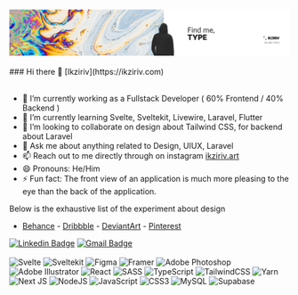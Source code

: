 <h3 align="center">
<img src="https://raw.githubusercontent.com/Ikziriv/ikziriv/main/assets/ikziriv.jpg" alt="ikziriv"/>
</h3>
### Hi there 👋 [Ikziriv](https://ikziriv.com) <br><br>

- 🔭 I’m currently working as a Fullstack Developer ( 60% Frontend / 40% Backend )
- 🌱 I’m currently learning Svelte, Sveltekit, Livewire, Laravel, Flutter
- 👯 I’m looking to collaborate on design about Tailwind CSS, for backend about Laravel
- 💬 Ask me about anything related to Design, UIUX, Laravel
- 📫 Reach out to me directly through on instagram [ikziriv.art](https://www.instagram.com/ikziriv.art)
- 😄 Pronouns: He/Him
- ⚡ Fun fact: The front view of an application is much more pleasing to the eye than the back of the application.

Below is the exhaustive list of the experiment about design
- [Behance](https://www.behance.net/ikziriv) - [Dribbble](https://dribbble.com/Ikziriv) - [DeviantArt](https://www.deviantart.com/ikzirivart) - [Pinterest](https://www.pinterest.com/Ikziriv/)

[![Linkedin Badge](https://img.shields.io/badge/-Ikziriv-blue?style=flat-square&logo=Linkedin&logoColor=white&link=https://www.linkedin.com/in/ikziriv/)](https://www.linkedin.com/in/ikziriv/) [![Gmail Badge](https://img.shields.io/badge/-ikziriv.art@gmail.com-c14438?style=flat--square&logo=Gmail&logoColor=white&link=mailto:ikziriv.art@gmail.com)](mailto:ikziriv.art@gmail.com)
<br><br>
![Svelte](https://img.shields.io/badge/svelte-%23ff1f00.svg?style=for-the-badge&logo=svelte&logoColor=white) ![Sveltekit](https://img.shields.io/badge/sveltekit-%23ff1f00.svg?style=for-the-badge&logo=svelte&logoColor=white) ![Figma](https://img.shields.io/badge/figma-black.svg?style=for-the-badge&logo=figma&logoColor=white) ![Framer](https://img.shields.io/badge/Framer-black?style=for-the-badge&logo=framer&logoColor=blue) ![Adobe Photoshop](https://img.shields.io/badge/adobephotoshop-%2331A8FF.svg?style=for-the-badge&logo=adobephotoshop&logoColor=white) ![Adobe Illustrator](https://img.shields.io/badge/adobeillustrator-%23FF9A00.svg?style=for-the-badge&logo=adobeillustrator&logoColor=white) ![React](https://img.shields.io/badge/react-%2320232a.svg?style=for-the-badge&logo=react&logoColor=%2361DAFB) ![SASS](https://img.shields.io/badge/SASS-hotpink.svg?style=for-the-badge&logo=SASS&logoColor=white) ![TypeScript](https://img.shields.io/badge/typescript-%23007ACC.svg?style=for-the-badge&logo=typescript&logoColor=white) ![TailwindCSS](https://img.shields.io/badge/tailwindcss-%2338B2AC.svg?style=for-the-badge&logo=tailwind-css&logoColor=white) ![Yarn](https://img.shields.io/badge/yarn-%232C8EBB.svg?style=for-the-badge&logo=yarn&logoColor=white) ![Next JS](https://img.shields.io/badge/Next-black?style=for-the-badge&logo=next.js&logoColor=white) ![NodeJS](https://img.shields.io/badge/node.js-6DA55F?style=for-the-badge&logo=node.js&logoColor=white) ![JavaScript](https://img.shields.io/badge/javascript-%23323330.svg?style=for-the-badge&logo=javascript&logoColor=%23F7DF1E) ![CSS3](https://img.shields.io/badge/css3-%231572B6.svg?style=for-the-badge&logo=css3&logoColor=white) ![MySQL](https://img.shields.io/badge/mysql-%2300f.svg?style=for-the-badge&logo=mysql&logoColor=white) ![Supabase](https://img.shields.io/badge/Supabase-3ECF8E?style=for-the-badge&logo=supabase&logoColor=white)
